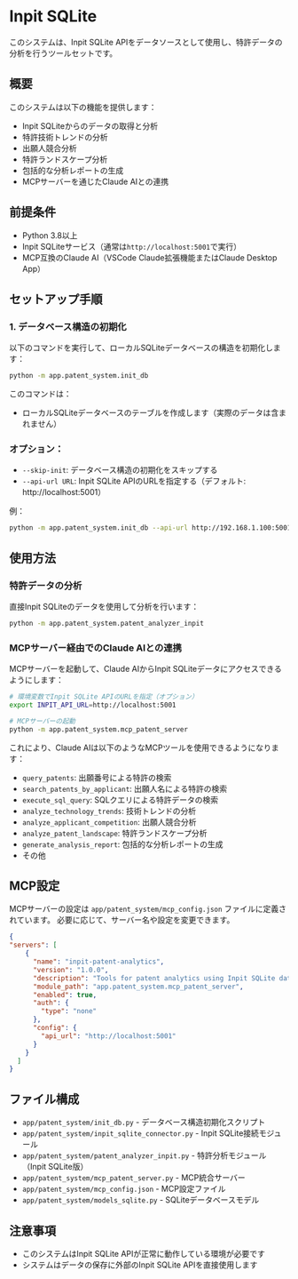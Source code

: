 # Inpit SQLite

このシステムは、Inpit SQLite APIをデータソースとして使用し、特許データの分析を行うツールセットです。

## 概要

このシステムは以下の機能を提供します：

- Inpit SQLiteからのデータの取得と分析
- 特許技術トレンドの分析
- 出願人競合分析
- 特許ランドスケープ分析
- 包括的な分析レポートの生成
- MCPサーバーを通じたClaude AIとの連携

## 前提条件

- Python 3.8以上
- Inpit SQLiteサービス（通常は`http://localhost:5001`で実行）
- MCP互換のClaude AI（VSCode Claude拡張機能またはClaude Desktop App）

## セットアップ手順

### 1. データベース構造の初期化

以下のコマンドを実行して、ローカルSQLiteデータベースの構造を初期化します：

```bash
python -m app.patent_system.init_db
```

このコマンドは：
- ローカルSQLiteデータベースのテーブルを作成します（実際のデータは含まれません）

### オプション：

- `--skip-init`: データベース構造の初期化をスキップする
- `--api-url URL`: Inpit SQLite APIのURLを指定する（デフォルト: http://localhost:5001）

例：
```bash
python -m app.patent_system.init_db --api-url http://192.168.1.100:5001
```

## 使用方法

### 特許データの分析

直接Inpit SQLiteのデータを使用して分析を行います：

```bash
python -m app.patent_system.patent_analyzer_inpit
```

### MCPサーバー経由でのClaude AIとの連携

MCPサーバーを起動して、Claude AIからInpit SQLiteデータにアクセスできるようにします：

```bash
# 環境変数でInpit SQLite APIのURLを指定（オプション）
export INPIT_API_URL=http://localhost:5001

# MCPサーバーの起動
python -m app.patent_system.mcp_patent_server
```

これにより、Claude AIは以下のようなMCPツールを使用できるようになります：

- `query_patents`: 出願番号による特許の検索
- `search_patents_by_applicant`: 出願人名による特許の検索
- `execute_sql_query`: SQLクエリによる特許データの検索
- `analyze_technology_trends`: 技術トレンドの分析
- `analyze_applicant_competition`: 出願人競合分析
- `analyze_patent_landscape`: 特許ランドスケープ分析
- `generate_analysis_report`: 包括的な分析レポートの生成
- その他

## MCP設定

MCPサーバーの設定は `app/patent_system/mcp_config.json` ファイルに定義されています。
必要に応じて、サーバー名や設定を変更できます。

```json
{
"servers": [
    {
      "name": "inpit-patent-analytics",
      "version": "1.0.0",
      "description": "Tools for patent analytics using Inpit SQLite data...",
      "module_path": "app.patent_system.mcp_patent_server",
      "enabled": true,
      "auth": {
        "type": "none"
      },
      "config": {
        "api_url": "http://localhost:5001"
      }
    }
  ]
}
```

## ファイル構成

- `app/patent_system/init_db.py` - データベース構造初期化スクリプト
- `app/patent_system/inpit_sqlite_connector.py` - Inpit SQLite接続モジュール
- `app/patent_system/patent_analyzer_inpit.py` - 特許分析モジュール（Inpit SQLite版）
- `app/patent_system/mcp_patent_server.py` - MCP統合サーバー
- `app/patent_system/mcp_config.json` - MCP設定ファイル
- `app/patent_system/models_sqlite.py` - SQLiteデータベースモデル

## 注意事項

- このシステムはInpit SQLite APIが正常に動作している環境が必要です
- システムはデータの保存に外部のInpit SQLite APIを直接使用します
